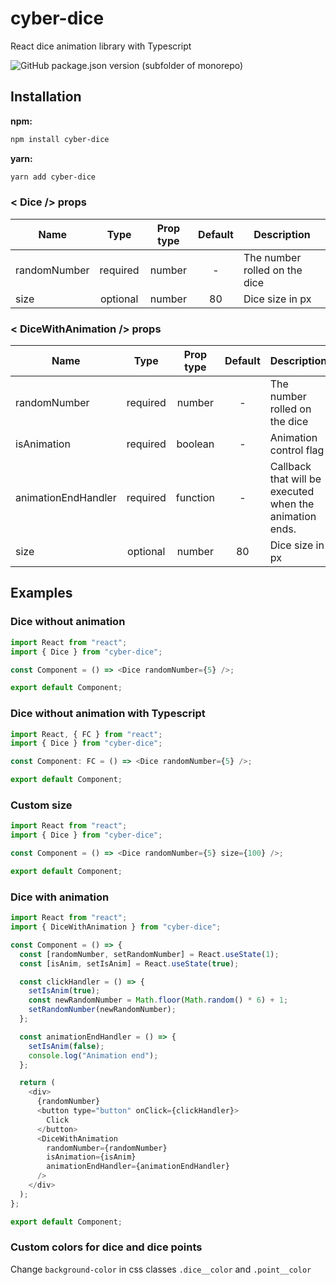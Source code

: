# cyber-dice

React dice animation library with Typescript

![GitHub package.json version (subfolder of monorepo)](https://img.shields.io/github/package-json/v/Evgenia-cyber/dice?filename=package.json&style=plastic)

## Installation

**npm:**

```sh
npm install cyber-dice
```

**yarn:**

```sh
yarn add cyber-dice
```

### < Dice /> props

| Name         |   Type   | Prop type | Default | Description                   |
| ------------ | :------: | :-------: | :-----: | ----------------------------- |
| randomNumber | required |  number   |    -    | The number rolled on the dice |
| size         | optional |  number   |   80    | Dice size in px               |

### < DiceWithAnimation /> props

| Name                |   Type   | Prop type | Default | Description                                             |
| ------------------- | :------: | :-------: | :-----: | ------------------------------------------------------- |
| randomNumber        | required |  number   |    -    | The number rolled on the dice                           |
| isAnimation         | required |  boolean  |    -    | Animation control flag                                  |
| animationEndHandler | required | function  |    -    | Callback that will be executed when the animation ends. |
| size                | optional |  number   |   80    | Dice size in px                                         |

## Examples

### Dice without animation

```js
import React from "react";
import { Dice } from "cyber-dice";

const Component = () => <Dice randomNumber={5} />;

export default Component;
```

### Dice without animation with Typescript

```js
import React, { FC } from "react";
import { Dice } from "cyber-dice";

const Component: FC = () => <Dice randomNumber={5} />;

export default Component;
```

### Custom size

```js
import React from "react";
import { Dice } from "cyber-dice";

const Component = () => <Dice randomNumber={5} size={100} />;

export default Component;
```

### Dice with animation

```js
import React from "react";
import { DiceWithAnimation } from "cyber-dice";

const Component = () => {
  const [randomNumber, setRandomNumber] = React.useState(1);
  const [isAnim, setIsAnim] = React.useState(true);

  const clickHandler = () => {
    setIsAnim(true);
    const newRandomNumber = Math.floor(Math.random() * 6) + 1;
    setRandomNumber(newRandomNumber);
  };

  const animationEndHandler = () => {
    setIsAnim(false);
    console.log("Animation end");
  };

  return (
    <div>
      {randomNumber}
      <button type="button" onClick={clickHandler}>
        Click
      </button>
      <DiceWithAnimation
        randomNumber={randomNumber}
        isAnimation={isAnim}
        animationEndHandler={animationEndHandler}
      />
    </div>
  );
};

export default Component;
```

### Custom colors for dice and dice points

Change `background-color` in css classes `.dice__color` and `.point__color`
